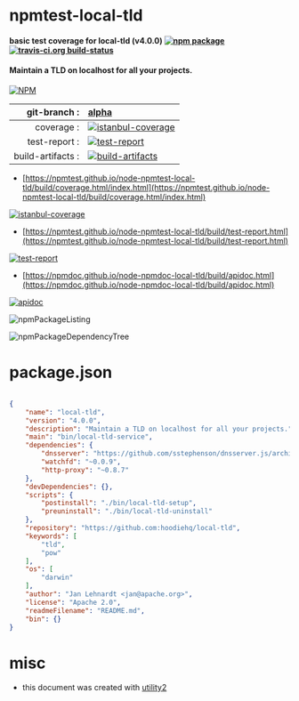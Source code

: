 # npmtest-local-tld

#### basic test coverage for  local-tld (v4.0.0)  [![npm package](https://img.shields.io/npm/v/npmtest-local-tld.svg?style=flat-square)](https://www.npmjs.org/package/npmtest-local-tld) [![travis-ci.org build-status](https://api.travis-ci.org/npmtest/node-npmtest-local-tld.svg)](https://travis-ci.org/npmtest/node-npmtest-local-tld)

#### Maintain a TLD on localhost for all your projects.

[![NPM](https://nodei.co/npm/local-tld.png?downloads=true&downloadRank=true&stars=true)](https://www.npmjs.com/package/local-tld)

| git-branch : | [alpha](https://github.com/npmtest/node-npmtest-local-tld/tree/alpha)|
|--:|:--|
| coverage : | [![istanbul-coverage](https://npmtest.github.io/node-npmtest-local-tld/build/coverage.badge.svg)](https://npmtest.github.io/node-npmtest-local-tld/build/coverage.html/index.html)|
| test-report : | [![test-report](https://npmtest.github.io/node-npmtest-local-tld/build/test-report.badge.svg)](https://npmtest.github.io/node-npmtest-local-tld/build/test-report.html)|
| build-artifacts : | [![build-artifacts](https://npmtest.github.io/node-npmtest-local-tld/glyphicons_144_folder_open.png)](https://github.com/npmtest/node-npmtest-local-tld/tree/gh-pages/build)|

- [https://npmtest.github.io/node-npmtest-local-tld/build/coverage.html/index.html](https://npmtest.github.io/node-npmtest-local-tld/build/coverage.html/index.html)

[![istanbul-coverage](https://npmtest.github.io/node-npmtest-local-tld/build/screenCapture.buildCi.browser.%252Ftmp%252Fbuild%252Fcoverage.lib.html.png)](https://npmtest.github.io/node-npmtest-local-tld/build/coverage.html/index.html)

- [https://npmtest.github.io/node-npmtest-local-tld/build/test-report.html](https://npmtest.github.io/node-npmtest-local-tld/build/test-report.html)

[![test-report](https://npmtest.github.io/node-npmtest-local-tld/build/screenCapture.buildCi.browser.%252Ftmp%252Fbuild%252Ftest-report.html.png)](https://npmtest.github.io/node-npmtest-local-tld/build/test-report.html)

- [https://npmdoc.github.io/node-npmdoc-local-tld/build/apidoc.html](https://npmdoc.github.io/node-npmdoc-local-tld/build/apidoc.html)

[![apidoc](https://npmdoc.github.io/node-npmdoc-local-tld/build/screenCapture.buildCi.browser.%252Ftmp%252Fbuild%252Fapidoc.html.png)](https://npmdoc.github.io/node-npmdoc-local-tld/build/apidoc.html)

![npmPackageListing](https://npmtest.github.io/node-npmtest-local-tld/build/screenCapture.npmPackageListing.svg)

![npmPackageDependencyTree](https://npmtest.github.io/node-npmtest-local-tld/build/screenCapture.npmPackageDependencyTree.svg)



# package.json

```json

{
    "name": "local-tld",
    "version": "4.0.0",
    "description": "Maintain a TLD on localhost for all your projects.",
    "main": "bin/local-tld-service",
    "dependencies": {
        "dnsserver": "https://github.com/sstephenson/dnsserver.js/archive/library.tar.gz",
        "watchfd": "~0.0.9",
        "http-proxy": "~0.8.7"
    },
    "devDependencies": {},
    "scripts": {
        "postinstall": "./bin/local-tld-setup",
        "preuninstall": "./bin/local-tld-uninstall"
    },
    "repository": "https://github.com:hoodiehq/local-tld",
    "keywords": [
        "tld",
        "pow"
    ],
    "os": [
        "darwin"
    ],
    "author": "Jan Lehnardt <jan@apache.org>",
    "license": "Apache 2.0",
    "readmeFilename": "README.md",
    "bin": {}
}
```



# misc
- this document was created with [utility2](https://github.com/kaizhu256/node-utility2)
